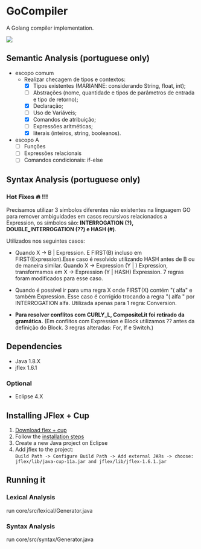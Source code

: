 # GoCompiler

A Golang compiler implementation.

![](https://www.devteam.space/blog/wp-content/uploads/2017/03/gopher_head-min.png)

## Semantic Analysis (portuguese only)

* escopo comum
   * Realizar checagem de tipos e contextos:
     - [x] Tipos existentes (MARIANNE: considerando String, float, int);
     - [ ] Abstrações (nome, quantidade e tipos de parâmetros de entrada e tipo de retorno);
     - [X] Declaração;
     - [ ] Uso de Variáveis;
     - [X] Comandos de atribuição;
     - [ ] Expressões aritméticas;
     - [X] literais (inteiros, string, booleanos).

* escopo A
     - [ ] Funções
     - [ ] Expressões relacionais
     - [ ] Comandos condicionais: if-else

## Syntax Analysis (portuguese only)

### Hot Fixes :fire: !!!

Precisamos utilizar 3 símbolos diferentes não existentes na linguagem GO para remover ambiguidades em casos recursivos relacionados a Expression, os símbolos são: **INTERROGATION (?), DOUBLE_INTERROGATION (??) e HASH (#)**.

Utilizados nos seguintes casos:

* Quando X -> B | Expression. E FIRST(B) incluso em FIRST(Expression).Esse caso é resolvido utilizando HASH antes de B ou de maneira similar. Quando X -> Expression (Y | ) Expression, transformamos em X -> Expression (Y | HASH) Expression. 7 regras foram modificados para esse caso.

* Quando é possível ir para uma regra X onde FIRST(X) contém "( alfa" e também Expression. Esse caso é corrigido trocando a regra "( alfa " por INTERROGATION alfa. Utilizada apenas para 1 regra: Conversion.

* **Para resolver conflitos com CURLY_L, CompositeLit foi retirado da gramática.** (Em conflitos com Expression e Block utilizamos ?? antes da definição do Block. 3 regras alteradas: For, If e Switch.)

## Dependencies

* Java 1.8.X
* jflex 1.6.1

### Optional

* Eclipse 4.X

## Installing JFlex + Cup

1. [Download flex + cup](http://jflex.de/download.html)
2. Follow the [installation steps](http://jflex.de/installing.html)
3. Create a new Java project on Eclipse
4. Add jflex to the project:  
`Build Path -> Configure Build Path -> Add external JARs -> choose: jflex/lib/java-cup-11a.jar and jflex/lib/jflex-1.6.1.jar`

## Running it

### Lexical Analysis

run core/src/lexical/Generator.java

### Syntax Analysis

run core/src/syntax/Generator.java
